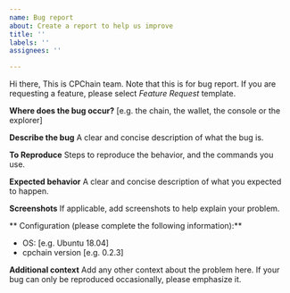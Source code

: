 ```yaml
---
name: Bug report
about: Create a report to help us improve
title: ''
labels: ''
assignees: ''

---
```


Hi there, 
This is CPChain team. Note that this is for bug report. If you are requesting a feature, please select *Feature Request* template. 

**Where does the bug occur?**
[e.g. the chain, the wallet, the console or the explorer]

**Describe the bug**
A clear and concise description of what the bug is.

**To Reproduce**
Steps to reproduce the behavior, and the commands you use.


**Expected behavior**
A clear and concise description of what you expected to happen.

**Screenshots**
If applicable, add screenshots to help explain your problem.

** Configuration (please complete the following information):**
 - OS: [e.g. Ubuntu 18.04]
 - cpchain version [e.g. 0.2.3]


**Additional context**
Add any other context about the problem here.
If your bug can only be reproduced occasionally, please emphasize it.
